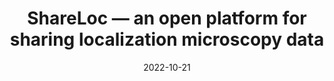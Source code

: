 ---
title: "ShareLoc — an open platform for sharing localization microscopy data"
collection: publications
permalink: /publication/2009-10-01-paper-title-number-1
excerpt: ''
date: 2022-10-21
venue: 'Nature Method'
paperurl: '[paper](https://www.nature.com/articles/s41592-022-01659-0)'
citation: 'Ouyang, W., Bai, J., Singh, M.K. et al. ShareLoc — an open platform for sharing localization microscopy data. Nat Methods 19, 1331–1333 (2022). https://doi.org/10.1038/s41592-022-01659-0'
---